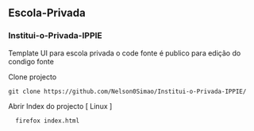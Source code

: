 ## Escola-Privada
### Institui-o-Privada-IPPIE

Template UI para escola privada o code fonte é publico para edição do condigo fonte

Clone projecto
```
git clone https://github.com/Nelson0Simao/Institui-o-Privada-IPPIE/
```
Abrir Index do projecto [ Linux ]
```
  firefox index.html
```

